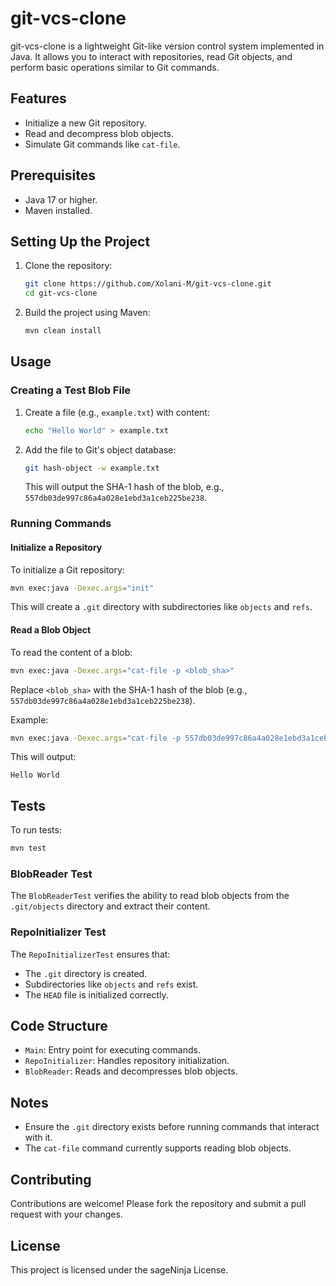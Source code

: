 # git-vcs-clone

git-vcs-clone is a lightweight Git-like version control system implemented in Java. It allows you to interact with repositories, read Git objects, and perform basic operations similar to Git commands.

## Features
- Initialize a new Git repository.
- Read and decompress blob objects.
- Simulate Git commands like `cat-file`.

## Prerequisites
- Java 17 or higher.
- Maven installed.

## Setting Up the Project

1. Clone the repository:
   ```bash
   git clone https://github.com/Xolani-M/git-vcs-clone.git
   cd git-vcs-clone
   ```

2. Build the project using Maven:
   ```bash
   mvn clean install
   ```

## Usage

### Creating a Test Blob File
1. Create a file (e.g., `example.txt`) with content:
   ```bash
   echo "Hello World" > example.txt
   ```

2. Add the file to Git's object database:
   ```bash
   git hash-object -w example.txt
   ```
   This will output the SHA-1 hash of the blob, e.g., `557db03de997c86a4a028e1ebd3a1ceb225be238`.

### Running Commands

#### Initialize a Repository
To initialize a Git repository:
```bash
mvn exec:java -Dexec.args="init"
```
This will create a `.git` directory with subdirectories like `objects` and `refs`.

#### Read a Blob Object
To read the content of a blob:
```bash
mvn exec:java -Dexec.args="cat-file -p <blob_sha>"
```
Replace `<blob_sha>` with the SHA-1 hash of the blob (e.g., `557db03de997c86a4a028e1ebd3a1ceb225be238`).

Example:
```bash
mvn exec:java -Dexec.args="cat-file -p 557db03de997c86a4a028e1ebd3a1ceb225be238"
```
This will output:
```text
Hello World
```

## Tests

To run tests:
```bash
mvn test
```

### BlobReader Test
The `BlobReaderTest` verifies the ability to read blob objects from the `.git/objects` directory and extract their content.

### RepoInitializer Test
The `RepoInitializerTest` ensures that:
- The `.git` directory is created.
- Subdirectories like `objects` and `refs` exist.
- The `HEAD` file is initialized correctly.

## Code Structure

- `Main`: Entry point for executing commands.
- `RepoInitializer`: Handles repository initialization.
- `BlobReader`: Reads and decompresses blob objects.

## Notes
- Ensure the `.git` directory exists before running commands that interact with it.
- The `cat-file` command currently supports reading blob objects.

## Contributing
Contributions are welcome! Please fork the repository and submit a pull request with your changes.

## License
This project is licensed under the sageNinja License.

